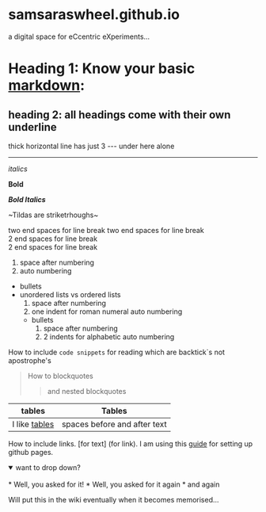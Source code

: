 # samsaraswheel.github.io
a digital space for eCcentric eXperiments...




# Heading 1: Know your basic [markdown](https://help.github.com/en/github/writing-on-github/basic-writing-and-formatting-syntax): 

## heading 2: all headings come with their own underline
thick horizontal line has just 3 --- under here alone

---

*italics*

**Bold**

***Bold Italics***  

~Tildas are striketrhoughs~

two end spaces for line break
two end spaces for line break  
2 end spaces for line break  
2 end spaces for line break  

1. space after numbering
2. auto numbering
* bullets
* unordered lists vs ordered lists
  1. space after numbering
  2. one indent for roman numeral auto numbering
  * bullets
     1. space after numbering
     2. 2 indents for alphabetic auto numbering

How to include `code snippets` for reading which are backtick`s not apostrophe's

> How to blockquotes
>> and nested blockquotes

| tables | Tables |
|---|---|
| I like [tables](https://help.github.com/en/github/writing-on-github/organizing-information-with-tables) | spaces before and after text |

How to include links. [for text] (for link). I am using this [guide](https://dannguyen.github.io/github-for-portfolios/index.html) for setting up github pages.

<details open>
<summary>want to drop down?</summary>
<br>
* Well, you asked for it!
* Well, you asked for it again
* and again
</details>

Will put this in the wiki eventually when it becomes memorised...

